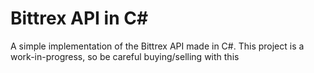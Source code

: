 Bittrex API in C#
======

A simple implementation of the Bittrex API made in C#. 
This project is a work-in-progress, so be careful buying/selling with this
